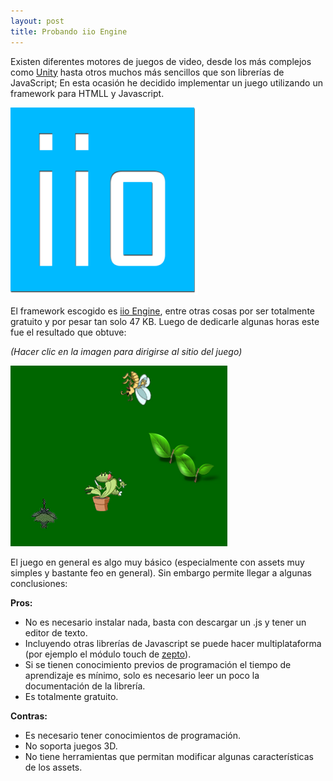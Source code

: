 ```yaml
---
layout: post
title: Probando iio Engine
---
```


Existen diferentes motores de juegos de video, desde los más complejos como [Unity](https://es.wikipedia.org/wiki/Unity_(motor_de_videojuego)) hasta otros muchos más sencillos que son librerías de JavaScript; En esta ocasión he decidido implementar un juego utilizando un framework para HTMLL y Javascript.

![iio 1](https://raw.githubusercontent.com/daniels13ca/daniels13ca.github.io/master/images/iio1.png)

El framework escogido es [iio Engine](http://iioengine.com/), entre otras cosas por ser totalmente gratuito y por pesar tan solo 47 KB. Luego de dedicarle algunas horas este fue el resultado que obtuve:

*(Hacer clic en la imagen para dirigirse al sitio del juego)*

[![iio 2](https://raw.githubusercontent.com/daniels13ca/daniels13ca.github.io/master/images/ii2.png)](https://daniels13ca.itch.io/dionaea-attack)

El juego en general es algo muy básico (especialmente con assets muy simples y bastante feo en general). Sin embargo permite llegar a algunas conclusiones:

**Pros:**

* No es necesario instalar nada, basta con descargar un .js y tener un editor de texto.
* Incluyendo otras librerías de Javascript se puede hacer multiplataforma (por ejemplo el módulo touch de [zepto](https://zeptojs.com/)).
* Si se tienen conocimiento previos de programación el tiempo de aprendizaje es mínimo, solo es necesario leer un poco la documentación de la librería.
* Es totalmente gratuito.

**Contras:**

* Es necesario tener conocimientos de programación.
* No soporta juegos 3D.
* No tiene herramientas que permitan modificar algunas características de los assets.